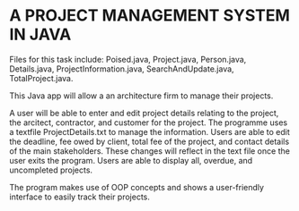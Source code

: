# A PROJECT MANAGEMENT SYSTEM IN JAVA

Files for this task include: Poised.java, Project.java, Person.java, Details.java, ProjectInformation.java, 
SearchAndUpdate.java, TotalProject.java.

This Java app will allow a an architecture firm to manage their projects.

A user will be able to enter and edit project details relating to the project, the arcitect, contractor, 
and customer for the project. The programme uses a textfile ProjectDetails.txt to manage the information. Users are
able to edit the deadline, fee owed by client, total fee of the project, and contact details of the main stakeholders.
These changes will reflect in the text file once the user exits the program. Users are able to display all, overdue, 
and uncompleted projects. 

The program makes use of OOP concepts and shows a user-friendly interface to easily track their projects. 
